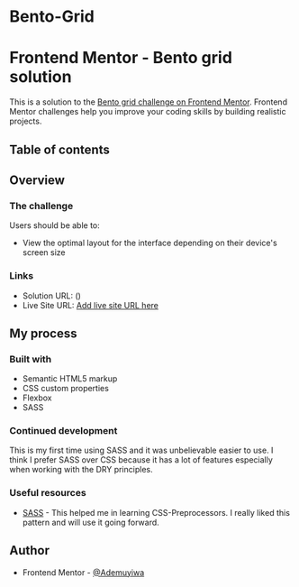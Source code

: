 # Bento-Grid
# Frontend Mentor - Bento grid solution

This is a solution to the [Bento grid challenge on Frontend Mentor](https://www.frontendmentor.io/challenges/bento-grid-RMydElrlOj). Frontend Mentor challenges help you improve your coding skills by building realistic projects. 

## Table of contents

## Overview

### The challenge

Users should be able to:

- View the optimal layout for the interface depending on their device's screen size

### Links

- Solution URL: ()
- Live Site URL: [Add live site URL here](https://ademuyiwa09.github.io/Bento-Grid/)

## My process

### Built with

- Semantic HTML5 markup
- CSS custom properties
- Flexbox
- SASS

### Continued development

This is my first time using SASS and it was unbelievable easier to use. I think I prefer SASS over CSS because it has a lot of features especially when working with the DRY principles.

### Useful resources

- [SASS](https://www.youtube.com/watch?v=_a5j7KoflTs&list=PPSV) - This helped me in learning CSS-Preprocessors. I really liked this pattern and will use it going forward.

## Author
- Frontend Mentor - [@Ademuyiwa](https://www.frontendmentor.io/profile/Ademuyiwa09)
